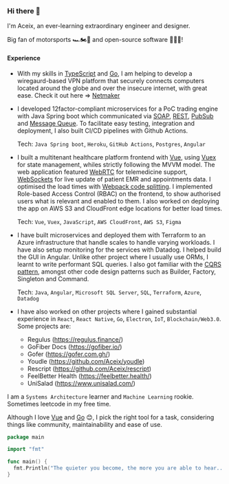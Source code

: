 ### Hi there 👋

I'm Aceix, an ever-learning extraordinary engineer and designer.

Big fan of motorsports 🏎️🏍️🏁 and open-source software 👨‍💻😎!


#### Experience

- With my skills in [TypeScript](https://www.typescriptlang.org/) and [Go](https://go.dev/), I am helping to develop a wiregaurd-based VPN platform that securely connects computers located around the globe and over the insecure internet, with great ease.
Check it out here => [Netmaker](https://www.netmaker.io/)

- I developed 12factor-compliant microservices for a PoC trading engine with Java Spring boot which communicated via [SOAP](https://www.w3.org/TR/2000/NOTE-SOAP-20000508/), [REST](https://en.wikipedia.org/wiki/Representational_state_transfer), [PubSub](https://en.wikipedia.org/wiki/Publish%E2%80%93subscribe_pattern) and [Message Queue](https://en.wikipedia.org/wiki/Message_queue).
To facilitate easy testing, integration and deployment, I also built CI/CD pipelines with Github Actions.
  
  Tech: `Java Spring boot`, `Heroku`, `GitHub Actions`, `Postgres`, `Angular`

- I built a multitenant healthcare platform frontend with [Vue](https://vuejs.org/), using [Vuex](https://vuex.vuejs.org/) for state management, whiles strictly following the MVVM model. The web application featured [WebRTC](https://webrtc.org/) for telemedicine support, [WebSockets](https://datatracker.ietf.org/doc/html/rfc6455) for live update of patient EMR and appointments data. I optimised the load times with [Webpack code splitting](https://webpack.js.org/guides/code-splitting/). I implemented Role-based Access Control (RBAC) on the frontend, to show authorised users what is relevant and enabled to them. I also worked on deploying the app on AWS S3 and CloudFront edge locations for better load times.
  
  Tech: `Vue`, `Vuex`, `JavaScript`, `AWS CloudFront`, `AWS S3`, `Figma`

- I have built microservices and deployed them with Terraform to an Azure infrastructure that handle scales to handle varying workloads. I have also setup monitoring for the services with Datadog. I helped build the GUI in Angular. Unlike other project where I usually use ORMs, I learnt to write performant SQL queries. I also got familiar with the [CQRS pattern](https://martinfowler.com/bliki/CQRS.html), amongst other code design patterns such as Builder, Factory, Singleton and Command.
  
  Tech: `Java`, `Angular`, `Microsoft SQL Server`, `SQL`, `Terraform`, `Azure`, `Datadog`

- I have also worked on other projects where I gained substantial experience in `React`, `React Native`, `Go`, `Electron`, `IoT`, `Blockchain/Web3.0`. Some projects are:
  - Regulus (https://regulus.finance/)
  - GoFiber Docs (https://gofiber.io/)
  - Gofer (https://gofer.com.gh/)
  - Youdle (https://github.com/Aceix/youdle)
  - Rescript (https://github.com/Aceix/rescript)
  - FeelBetter Health (https://feelbetter.health/)
  - UniSalad (https://www.unisalad.com/)

I am a `Systems Architecture` learner and `Machine Learning` rookie. Sometimes leetcode in my free time.

Although I love [Vue](https://vuejs.org/) and [Go](https://go.dev/) 😊, I pick the right tool for a task, considering things like community, maintainability and ease of use.

```go
package main

import "fmt"

func main() {
  fmt.Println("The quieter you become, the more you are able to hear...")
}
```
